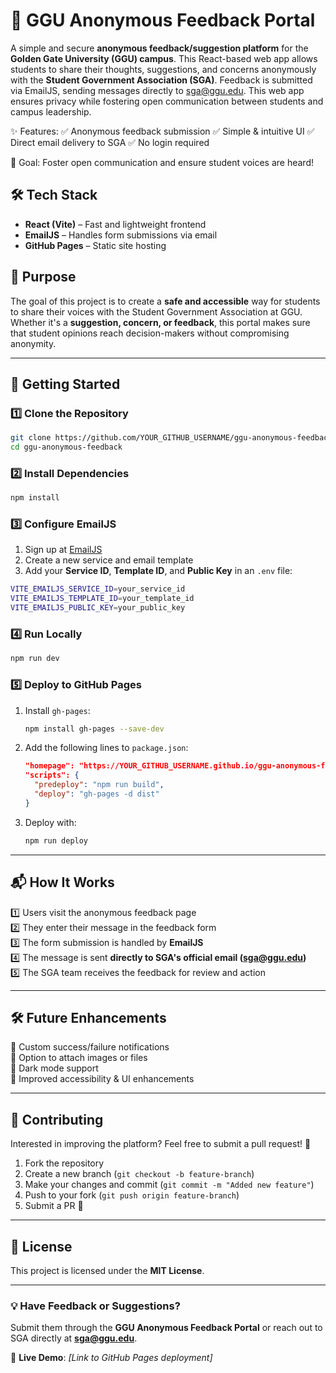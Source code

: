 # 🏫 GGU Anonymous Feedback Portal  

A simple and secure **anonymous feedback/suggestion platform** for the **Golden Gate University (GGU) campus**. This React-based web app allows students to share their thoughts, suggestions, and concerns anonymously with the **Student Government Association (SGA)**. Feedback is submitted via EmailJS, sending messages directly to sga@ggu.edu. This web app ensures privacy while fostering open communication between students and campus leadership.  

✨ Features:
✅ Anonymous feedback submission
✅ Simple & intuitive UI
✅ Direct email delivery to SGA
✅ No login required

🎯 Goal: Foster open communication and ensure student voices are heard!

## 🛠️ Tech Stack  

- **React (Vite)** – Fast and lightweight frontend  
- **EmailJS** – Handles form submissions via email  
- **GitHub Pages** – Static site hosting  

## 🎯 Purpose  

The goal of this project is to create a **safe and accessible** way for students to share their voices with the Student Government Association at GGU. Whether it's a **suggestion, concern, or feedback**, this portal makes sure that student opinions reach decision-makers without compromising anonymity.  

---

## 📌 Getting Started  

### 1️⃣ Clone the Repository  

```sh
git clone https://github.com/YOUR_GITHUB_USERNAME/ggu-anonymous-feedback.git
cd ggu-anonymous-feedback
```

### 2️⃣ Install Dependencies  

```sh
npm install
```

### 3️⃣ Configure EmailJS  

1. Sign up at [EmailJS](https://www.emailjs.com/)  
2. Create a new service and email template  
3. Add your **Service ID**, **Template ID**, and **Public Key** in an `.env` file:  

```sh
VITE_EMAILJS_SERVICE_ID=your_service_id
VITE_EMAILJS_TEMPLATE_ID=your_template_id
VITE_EMAILJS_PUBLIC_KEY=your_public_key
```

### 4️⃣ Run Locally  

```sh
npm run dev
```

### 5️⃣ Deploy to GitHub Pages  

1. Install `gh-pages`:  

   ```sh
   npm install gh-pages --save-dev
   ```

2. Add the following lines to `package.json`:

   ```json
   "homepage": "https://YOUR_GITHUB_USERNAME.github.io/ggu-anonymous-feedback",
   "scripts": {
     "predeploy": "npm run build",
     "deploy": "gh-pages -d dist"
   }
   ```

3. Deploy with:  

   ```sh
   npm run deploy
   ```

---

## 📬 How It Works  

1️⃣ Users visit the anonymous feedback page  
2️⃣ They enter their message in the feedback form  
3️⃣ The form submission is handled by **EmailJS**  
4️⃣ The message is sent **directly to SGA's official email (sga@ggu.edu)**  
5️⃣ The SGA team receives the feedback for review and action  

---

## 🛠️ Future Enhancements  

🔹 Custom success/failure notifications  
🔹 Option to attach images or files  
🔹 Dark mode support  
🔹 Improved accessibility & UI enhancements  

---

## 🤝 Contributing  

Interested in improving the platform? Feel free to submit a pull request! 🎉  

1. Fork the repository  
2. Create a new branch (`git checkout -b feature-branch`)  
3. Make your changes and commit (`git commit -m "Added new feature"`)  
4. Push to your fork (`git push origin feature-branch`)  
5. Submit a PR 🚀  

---

## 📄 License  

This project is licensed under the **MIT License**.  

---

### 💡 Have Feedback or Suggestions?  

Submit them through the **GGU Anonymous Feedback Portal** or reach out to SGA directly at **sga@ggu.edu**.  

📌 **Live Demo**: *[Link to GitHub Pages deployment]*  
